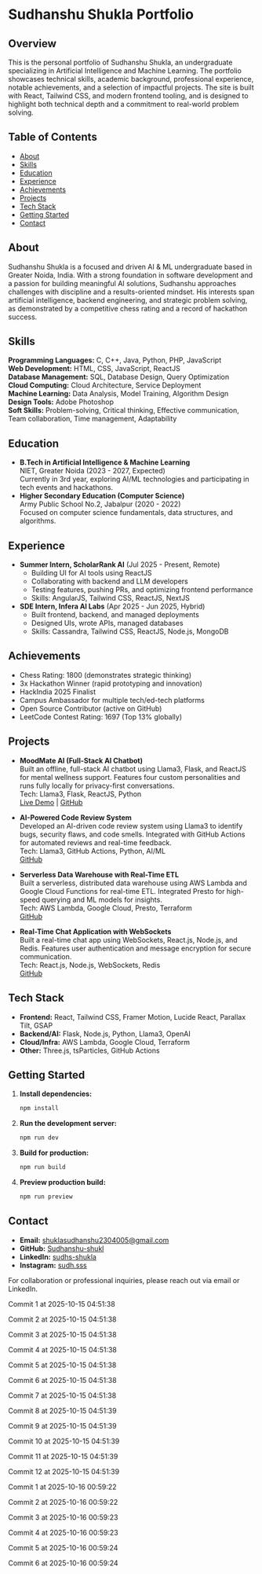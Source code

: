 # Sudhanshu Shukla Portfolio

## Overview
This is the personal portfolio of Sudhanshu Shukla, an undergraduate specializing in Artificial Intelligence and Machine Learning. The portfolio showcases technical skills, academic background, professional experience, notable achievements, and a selection of impactful projects. The site is built with React, Tailwind CSS, and modern frontend tooling, and is designed to highlight both technical depth and a commitment to real-world problem solving.

## Table of Contents
- [About](#about)
- [Skills](#skills)
- [Education](#education)
- [Experience](#experience)
- [Achievements](#achievements)
- [Projects](#projects)
- [Tech Stack](#tech-stack)
- [Getting Started](#getting-started)
- [Contact](#contact)

## About
Sudhanshu Shukla is a focused and driven AI & ML undergraduate based in Greater Noida, India. With a strong foundation in software development and a passion for building meaningful AI solutions, Sudhanshu approaches challenges with discipline and a results-oriented mindset. His interests span artificial intelligence, backend engineering, and strategic problem solving, as demonstrated by a competitive chess rating and a record of hackathon success.

## Skills
**Programming Languages:** C, C++, Java, Python, PHP, JavaScript  
**Web Development:** HTML, CSS, JavaScript, ReactJS  
**Database Management:** SQL, Database Design, Query Optimization  
**Cloud Computing:** Cloud Architecture, Service Deployment  
**Machine Learning:** Data Analysis, Model Training, Algorithm Design  
**Design Tools:** Adobe Photoshop  
**Soft Skills:** Problem-solving, Critical thinking, Effective communication, Team collaboration, Time management, Adaptability

## Education
- **B.Tech in Artificial Intelligence & Machine Learning**  
  NIET, Greater Noida (2023 - 2027, Expected)  
  Currently in 3rd year, exploring AI/ML technologies and participating in tech events and hackathons.
- **Higher Secondary Education (Computer Science)**  
  Army Public School No.2, Jabalpur (2020 - 2022)  
  Focused on computer science fundamentals, data structures, and algorithms.

## Experience
- **Summer Intern, ScholarRank AI** (Jul 2025 - Present, Remote)  
  - Building UI for AI tools using ReactJS
  - Collaborating with backend and LLM developers
  - Testing features, pushing PRs, and optimizing frontend performance
  - Skills: AngularJS, Tailwind CSS, ReactJS, NextJS
- **SDE Intern, Infera AI Labs** (Apr 2025 - Jun 2025, Hybrid)  
  - Built frontend, backend, and managed deployments
  - Designed UIs, wrote APIs, managed databases
  - Skills: Cassandra, Tailwind CSS, ReactJS, Node.js, MongoDB

## Achievements
- Chess Rating: 1800 (demonstrates strategic thinking)
- 3x Hackathon Winner (rapid prototyping and innovation)
- HackIndia 2025 Finalist
- Campus Ambassador for multiple tech/ed-tech platforms
- Open Source Contributor (active on GitHub)
- LeetCode Contest Rating: 1697 (Top 13% globally)

## Projects
- **MoodMate AI (Full-Stack AI Chatbot)**  
  Built an offline, full-stack AI chatbot using Llama3, Flask, and ReactJS for mental wellness support. Features four custom personalities and runs fully locally for privacy-first conversations.  
  Tech: Llama3, Flask, ReactJS, Python  
  [Live Demo](https://sudhanshu-shukl.github.io/MoodMate) | [GitHub](https://github.com/sudhanshu-shukl/moodmate)

- **AI-Powered Code Review System**  
  Developed an AI-driven code review system using Llama3 to identify bugs, security flaws, and code smells. Integrated with GitHub Actions for automated reviews and real-time feedback.  
  Tech: Llama3, GitHub Actions, Python, AI/ML  
  [GitHub](https://github.com/sudhanshu-shukl/code-review)

- **Serverless Data Warehouse with Real-Time ETL**  
  Built a serverless, distributed data warehouse using AWS Lambda and Google Cloud Functions for real-time ETL. Integrated Presto for high-speed querying and ML models for insights.  
  Tech: AWS Lambda, Google Cloud, Presto, Terraform  
  [GitHub](https://github.com/sudhanshu-shukl/data-warehouse)

- **Real-Time Chat Application with WebSockets**  
  Built a real-time chat app using WebSockets, React.js, Node.js, and Redis. Features user authentication and message encryption for secure communication.  
  Tech: React.js, Node.js, WebSockets, Redis  
  [GitHub](https://github.com/sudhanshu-shukl/chat-app)

## Tech Stack
- **Frontend:** React, Tailwind CSS, Framer Motion, Lucide React, Parallax Tilt, GSAP
- **Backend/AI:** Flask, Node.js, Python, Llama3, OpenAI
- **Cloud/Infra:** AWS Lambda, Google Cloud, Terraform
- **Other:** Three.js, tsParticles, GitHub Actions

## Getting Started
1. **Install dependencies:**
   ```bash
   npm install
   ```
2. **Run the development server:**
   ```bash
   npm run dev
   ```
3. **Build for production:**
   ```bash
   npm run build
   ```
4. **Preview production build:**
   ```bash
   npm run preview
   ```

## Contact
- **Email:** shuklasudhanshu2304005@gmail.com
- **GitHub:** [Sudhanshu-shukl](https://github.com/Sudhanshu-shukl)
- **LinkedIn:** [sudhs-shukla](https://linkedin.com/in/sudhs-shukla/)
- **Instagram:** [sudh.sss](https://instagram.com/sudh.sss)

For collaboration or professional inquiries, please reach out via email or LinkedIn.

Commit 1 at 2025-10-15 04:51:38

Commit 2 at 2025-10-15 04:51:38

Commit 3 at 2025-10-15 04:51:38

Commit 4 at 2025-10-15 04:51:38

Commit 5 at 2025-10-15 04:51:38

Commit 6 at 2025-10-15 04:51:38

Commit 7 at 2025-10-15 04:51:38

Commit 8 at 2025-10-15 04:51:39

Commit 9 at 2025-10-15 04:51:39

Commit 10 at 2025-10-15 04:51:39

Commit 11 at 2025-10-15 04:51:39

Commit 12 at 2025-10-15 04:51:39

Commit 1 at 2025-10-16 00:59:22

Commit 2 at 2025-10-16 00:59:22

Commit 3 at 2025-10-16 00:59:23

Commit 4 at 2025-10-16 00:59:23

Commit 5 at 2025-10-16 00:59:24

Commit 6 at 2025-10-16 00:59:24
